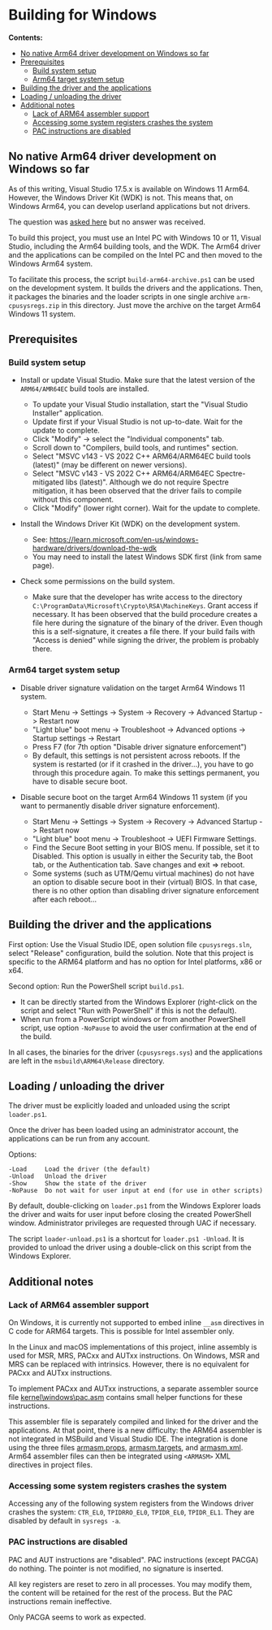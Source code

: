 # Building for Windows

**Contents:**

* [No native Arm64 driver development on Windows so far](#no-native-arm64-driver-development-on-windows-so-far)
* [Prerequisites](#prerequisites)
  * [Build system setup](#build-system-setup)
  * [Arm64 target system setup](#arm64-target-system-setup)
* [Building the driver and the applications](#building-the-driver-and-the-applications)
* [Loading / unloading the driver](#loading--unloading-the-driver)
* [Additional notes](#additional-notes)
  * [Lack of ARM64 assembler support](#lack-of-arm64-assembler-support)
  * [Accessing some system registers crashes the system](#accessing-some-system-registers-crashes-the-system)
  * [PAC instructions are disabled](#pac-instructions-are-disabled)

## No native Arm64 driver development on Windows so far

As of this writing, Visual Studio 17.5.x is available on Windows 11 Arm64.
However, the Windows Driver Kit (WDK) is not. This means that, on Windows Arm64,
you can develop userland applications but not drivers.

The question was [asked here](https://stackoverflow.com/questions/75793332/how-to-natively-build-windows-11-device-drivers-for-arm64-on-an-arm64-system)
but no answer was received.

To build this project, you must use an Intel PC with Windows 10 or 11, Visual Studio,
including the Arm64 building tools, and the WDK. The Arm64 driver and the applications
can be compiled on the Intel PC and then moved to the Windows Arm64 system.

To facilitate this process, the script `build-arm64-archive.ps1` can be used on the
development system. It builds the drivers and the applications. Then, it packages the
binaries and the loader scripts in one single archive `arm-cpusysregs.zip` in this
directory. Just move the archive on the target Arm64 Windows 11 system.

## Prerequisites

### Build system setup

- Install or update Visual Studio. Make sure that the latest version of the `ARM64/AMR64EC`
  build tools are installed.
  - To update your Visual Studio installation, start the "Visual Studio Installer" application.
  - Update first if your Visual Studio is not up-to-date. Wait for the update to complete.
  - Click "Modify" -> select the "Individual components" tab.
  - Scroll down to "Compilers, build tools, and runtimes" section.
  - Select "MSVC v143 - VS 2022 C++ ARM64/ARM64EC build tools (latest)"
    (may be different on newer versions).
  - Select "MSVC v143 - VS 2022 C++ ARM64/ARM64EC Spectre-mitigated libs (latest)".
    Although we do not require Spectre mitigation, it has been observed that the driver
    fails to compile without this component.
  - Click "Modify" (lower right corner). Wait for the update to complete.

- Install the Windows Driver Kit (WDK) on the development system.
  - See: https://learn.microsoft.com/en-us/windows-hardware/drivers/download-the-wdk
  - You may need to install the latest Windows SDK first (link from same page).

- Check some permissions on the build system.
  - Make sure that the developer has write access to the directory
    `C:\ProgramData\Microsoft\Crypto\RSA\MachineKeys`. Grant access if necessary.
    It has been observed that the build procedure creates a file here during the
    signature of the binary of the driver. Even though this is a self-signature,
    it creates a file there. If your build fails with "Access is denied" while
    signing the driver, the problem is probably there.

### Arm64 target system setup

- Disable driver signature validation on the target Arm64 Windows 11 system.
  - Start Menu -> Settings -> System -> Recovery -> Advanced Startup -> Restart now
  - "Light blue" boot menu -> Troubleshoot -> Advanced options -> Startup settings -> Restart
  - Press F7 (for 7th option "Disable driver signature enforcement")
  - By default, this settings is not persistent across reboots. If the system is restarted
    (or if it crashed in the driver...), you have to go through this procedure again.
    To make this settings permanent, you have to disable secure boot.

- Disable secure boot on the target Arm64 Windows 11 system
  (if you want to permanently disable driver signature enforcement).
  - Start Menu -> Settings -> System -> Recovery -> Advanced Startup -> Restart now
  - "Light blue" boot menu -> Troubleshoot -> UEFI Firmware Settings.
  - Find the Secure Boot setting in your BIOS menu. If possible, set it to Disabled.
    This option is usually in either the Security tab, the Boot tab, or the Authentication tab.
    Save changes and exit => reboot.
  - Some systems (such as UTM/Qemu virtual machines) do not have an option to
    disable secure boot in their (virtual) BIOS. In that case, there is no other
    option than disabling driver signature enforcement after each reboot...

## Building the driver and the applications

First option: Use the Visual Studio IDE, open solution file `cpusysregs.sln`,
select "Release" configuration, build the solution. Note that this project is
specific to the ARM64 platform and has no option for Intel platforms, x86 or x64.

Second option: Run the PowerShell script `build.ps1`.
- It can be directly started from the Windows Explorer (right-click on the script
  and select "Run with PowerShell" if this is not the default).
- When run from a PowerScript windows or from another PowerShell script, use option
  `-NoPause` to avoid the user confirmation at the end of the build.

In all cases, the binaries for the driver (`cpusysregs.sys`) and the applications are
left in the `msbuild\ARM64\Release` directory.

## Loading / unloading the driver

The driver must be explicitly loaded and unloaded using the script `loader.ps1`.

Once the driver has been loaded using an administrator account, the applications
can be run from any account.

Options:
~~~
-Load     Load the driver (the default)
-Unload   Unload the driver
-Show     Show the state of the driver
-NoPause  Do not wait for user input at end (for use in other scripts)
~~~

By default, double-clicking on `loader.ps1` from the Windows Explorer loads
the driver and waits for user input before closing the created PowerShell window.
Administrator privileges are requested through UAC if necessary.

The script `loader-unload.ps1` is a shortcut for `loader.ps1 -Unload`. It is
provided to unload the driver using a double-click on this script from the
Windows Explorer.

## Additional notes

### Lack of ARM64 assembler support

On Windows, it is currently not supported to embed inline `__asm` directives
in C code for ARM64 targets. This is possible for Intel assembler only.

In the Linux and macOS implementations of this project, inline assembly is
used for MSR, MRS, PACxx and AUTxx instructions. On Windows, MSR and MRS
can be replaced with intrinsics. However, there is no equivalent for
PACxx and AUTxx instructions.

To implement PACxx and AUTxx instructions, a separate assembler source
file [kernel\windows\pac.asm](../kernel/windows/pac.asm) contains small
helper functions for these instructions.

This assembler file is separately compiled and linked for the driver and
the applications. At that point, there is a new difficulty: the ARM64
assembler is not integrated in MSBuild and Visual Studio IDE. The
integration is done using the three files [armasm.props](armasm.props),
[armasm.targets](armasm.targets), and [armasm.xml](armasm.xml). Arm64
assembler files can then be integrated using `<ARMASM>` XML directives
in project files.

### Accessing some system registers crashes the system

Accessing any of the following system registers from the Windows driver
crashes the system: `CTR_EL0`,  `TPIDRRO_EL0`,  `TPIDR_EL0`,  `TPIDR_EL1`.
They are disabled by default in `sysregs -a`.

### PAC instructions are disabled

PAC and AUT instructions are "disabled". PAC instructions (except PACGA)
do nothing. The pointer is not modified, no signature is inserted.

All key registers are reset to zero in all processes. You may modify
them, the content will be retained for the rest of the process.
But the PAC instructions remain ineffective.

Only PACGA seems to work as expected.
